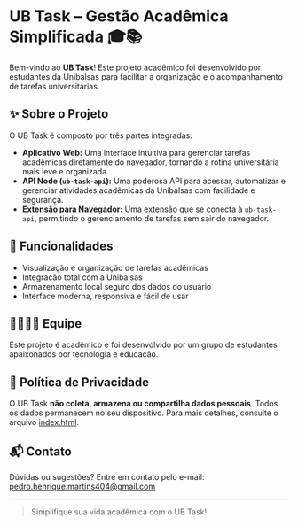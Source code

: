 # UB Task – Gestão Acadêmica Simplificada 🎓📚

Bem-vindo ao **UB Task**! Este projeto acadêmico foi desenvolvido por estudantes da Unibalsas para facilitar a organização e o acompanhamento de tarefas universitárias.

## ✨ Sobre o Projeto

O UB Task é composto por três partes integradas:

- **Aplicativo Web:** Uma interface intuitiva para gerenciar tarefas acadêmicas diretamente do navegador, tornando a rotina universitária mais leve e organizada.
- **API Node (`ub-task-api`):** Uma poderosa API para acessar, automatizar e gerenciar atividades acadêmicas da Unibalsas com facilidade e segurança.
- **Extensão para Navegador:** Uma extensão que se conecta à `ub-task-api`, permitindo o gerenciamento de tarefas sem sair do navegador.

## 🚀 Funcionalidades

- Visualização e organização de tarefas acadêmicas
- Integração total com a Unibalsas
- Armazenamento local seguro dos dados do usuário
- Interface moderna, responsiva e fácil de usar

## 👩‍💻👨‍💻 Equipe

Este projeto é acadêmico e foi desenvolvido por um grupo de estudantes apaixonados por tecnologia e educação.

## 📄 Política de Privacidade

O UB Task **não coleta, armazena ou compartilha dados pessoais**. Todos os dados permanecem no seu dispositivo. Para mais detalhes, consulte o arquivo [index.html](index.html).

## 📬 Contato

Dúvidas ou sugestões? Entre em contato pelo e-mail: pedro.henrique.martins404@gmail.com

---

> Simplifique sua vida acadêmica com o UB Task!